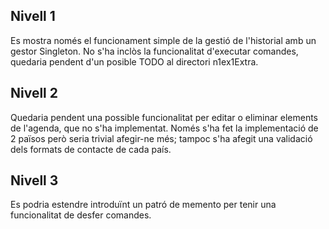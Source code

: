## Nivell 1

Es mostra només el funcionament simple de la gestió de l'historial amb un gestor Singleton. No s'ha inclòs la funcionalitat d'executar comandes, quedaria pendent d'un posible TODO al directori n1ex1Extra.

## Nivell 2

Quedaria pendent una possible funcionalitat per editar o eliminar elements de l'agenda, que no s'ha implementat. Només s'ha fet la implementació de 2 països però seria trivial afegir-ne més; tampoc s'ha afegit una validació dels formats de contacte de cada país.

## Nivell 3

Es podria estendre introduïnt un patró de memento per tenir una funcionalitat de desfer comandes. 
